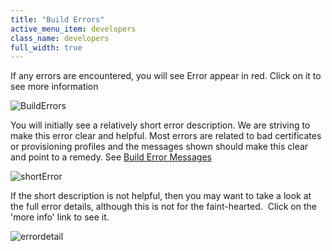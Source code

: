 ```yaml
---
title: "Build Errors"
active_menu_item: developers
class_name: developers
full_width: true
---
```



If any errors are encountered, you will see Error appear in red. Click on it to see more information

![BuildErrors](/img/docs/builderrors.zoom81.png)

You will initially see a relatively short error description. We are striving to make this error clear and helpful. Most errors are related to bad certificates or provisioning profiles and the messages shown should make this clear and point to a remedy. See [Build Error Messages](/developers/documentation/ac-mobile-build-phonegap/ac-mobile-build/build-error-messages)

![shortError](/img/docs/shorterror.zoom81.png)

If the short description is not helpful, then you may want to take a look at the full error details, although this is not for the faint-hearted.  Click on the 'more info' link to see it.

![errordetail](/img/docs/errordetail.zoom81.png)

